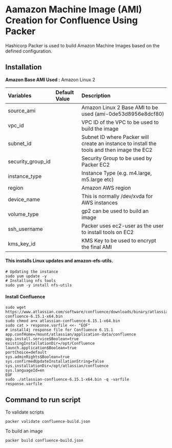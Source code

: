 # Aamazon Machine Image (AMI) Creation for Confluence Using Packer

Hashicorp Packer is used to build Amazon Machine Images based on the defined configuration.

## Installation

**Amazon Base AMI Used :** Amazon Linux 2

| Variables              | Default Value   | Description  |
| :-------------         |:-------------   | :-----|
| source_ami         |                 |  Amazon Linux 2 Base AMI to be used (ami-0de53d8956e8dcf80) |
| vpc_id         |                |  VPC ID of the VPC to be used to build the image   |
| subnet_id         |              |  Subnet ID where Packer will create an instance to install the tools and then image the EC2   |
| security_group_id         |                |  Security Group to be used by Packer EC2 |
| instance_type         |                |  Instance Type (e.g. m4.large, m5.large etc)   |
| region         |               |  Amazon AWS region   |
| device_name         |              |  This is normally /dev/xvda for AWS instances   |
| volume_type         |               |  gp2 can be used to build an image   |
| ssh_username         |               |  Packer uses ec2-user as the user to install tools on EC2   |
| kms_key_id         |               |  KMS Key to be used to encrypt the final AMI   |


#### This installs Linux updates and amazon-efs-utils.

```
# Updating the instance
sudo yum update -y
# Installing nfs tools
sudo yum -y install nfs-utils
```     

#### Install Confluence

```
sudo wget https://www.atlassian.com/software/confluence/downloads/binary/atlassian-confluence-6.15.1-x64.bin
sudo chmod a+x atlassian-confluence-6.15.1-x64.bin
sudo cat > response.varfile <<- "EOF"
# install4j response file for Confluence 6.15.1
app.confHome=/mount/atlassian/application-data/confluence
app.install.service$Boolean=true
existingInstallationDir=/opt/Confluence
launch.application$Boolean=true
portChoice=default
sys.adminRights$Boolean=true
sys.confirmedUpdateInstallationString=false
sys.installationDir=/opt/atlassian/confluence
sys.languageId=en
EOF
sudo ./atlassian-confluence-6.15.1-x64.bin -q -varfile response.varfile
```


## Command to run script

To validate scripts

```
packer validate confluence-build.json
```

To build an image
```
packer build confluence-build.json
```
